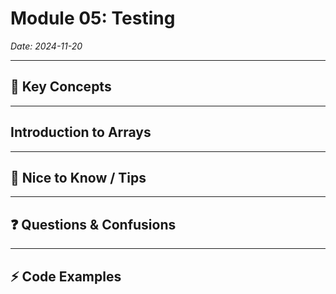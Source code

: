 # Module 05: Testing
*Date: 2024-11-20*

---

## 📝 Key Concepts

---

## Introduction to Arrays

---

## 🔑 Nice to Know / Tips

---

## ❓ Questions & Confusions

---

## ⚡ Code Examples



